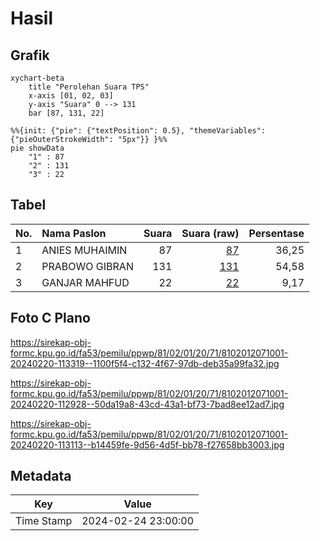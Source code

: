 # Hasil

## Grafik

```mermaid
xychart-beta
    title "Perolehan Suara TPS"
    x-axis [01, 02, 03]
    y-axis "Suara" 0 --> 131
    bar [87, 131, 22]
```

```mermaid
%%{init: {"pie": {"textPosition": 0.5}, "themeVariables": {"pieOuterStrokeWidth": "5px"}} }%%
pie showData
    "1" : 87
    "2" : 131
    "3" : 22
```

## Tabel

| No. | Nama Paslon    | Suara | Suara (raw) | Persentase |
|:--- |:-------------- | -----:| -----------:| ----------:|
| 1   | ANIES MUHAIMIN | 87    | [87][p-1]   | 36,25      |
| 2   | PRABOWO GIBRAN | 131   | [131][p-2]  | 54,58      |
| 3   | GANJAR MAHFUD  | 22    | [22][p-3]   | 9,17       |


[p-1]: https://github.com/gigit-pemilu/pemilu-2024-81-maluku/blob/main/pilpres/hitung-suara/sub/81-maluku/sub/02-maluku-tenggara/sub/01-kei-kecil/sub/2071-sitniohoi/sub/001-tps/sub/paslon-1.txt
[p-2]: https://github.com/gigit-pemilu/pemilu-2024-81-maluku/blob/main/pilpres/hitung-suara/sub/81-maluku/sub/02-maluku-tenggara/sub/01-kei-kecil/sub/2071-sitniohoi/sub/001-tps/sub/paslon-2.txt
[p-3]: https://github.com/gigit-pemilu/pemilu-2024-81-maluku/blob/main/pilpres/hitung-suara/sub/81-maluku/sub/02-maluku-tenggara/sub/01-kei-kecil/sub/2071-sitniohoi/sub/001-tps/sub/paslon-3.txt

## Foto C Plano

https://sirekap-obj-formc.kpu.go.id/fa53/pemilu/ppwp/81/02/01/20/71/8102012071001-20240220-113319--1100f5f4-c132-4f67-97db-deb35a99fa32.jpg

https://sirekap-obj-formc.kpu.go.id/fa53/pemilu/ppwp/81/02/01/20/71/8102012071001-20240220-112928--50da19a8-43cd-43a1-bf73-7bad8ee12ad7.jpg

https://sirekap-obj-formc.kpu.go.id/fa53/pemilu/ppwp/81/02/01/20/71/8102012071001-20240220-113113--b14459fe-9d56-4d5f-bb78-f27658bb3003.jpg


## Metadata

| Key        | Value               |
| ---------- | ------------------- |
| Time Stamp | 2024-02-24 23:00:00 |



